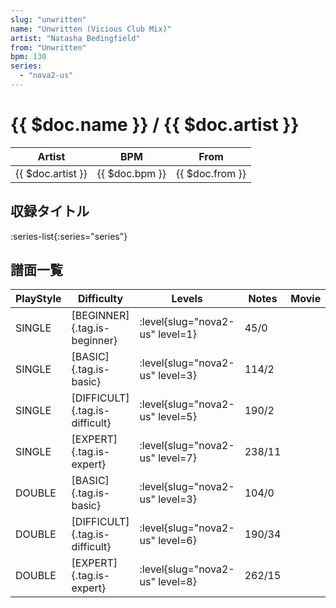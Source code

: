 ```yaml
---
slug: "unwritten"
name: "Unwritten (Vicious Club Mix)"
artist: "Natasha Bedingfield"
from: "Unwritten"
bpm: 130
series:
  - "nova2-us"
---
```


# {{ $doc.name }} / {{ $doc.artist }}

|Artist|BPM|From|
|------|---|----|
|{{ $doc.artist }}|{{ $doc.bpm }}|{{ $doc.from }}|

## 収録タイトル

:series-list{:series="series"}

## 譜面一覧

|PlayStyle|Difficulty|Levels|Notes|Movie|
|---------|----------|------|-----|-----|
|SINGLE|[BEGINNER]{.tag.is-beginner}|:level{slug="nova2-us" level=1}|45/0||
|SINGLE|[BASIC]{.tag.is-basic}|:level{slug="nova2-us" level=3}|114/2||
|SINGLE|[DIFFICULT]{.tag.is-difficult}|:level{slug="nova2-us" level=5}|190/2||
|SINGLE|[EXPERT]{.tag.is-expert}|:level{slug="nova2-us" level=7}|238/11||
|DOUBLE|[BASIC]{.tag.is-basic}|:level{slug="nova2-us" level=3}|104/0||
|DOUBLE|[DIFFICULT]{.tag.is-difficult}|:level{slug="nova2-us" level=6}|190/34||
|DOUBLE|[EXPERT]{.tag.is-expert}|:level{slug="nova2-us" level=8}|262/15||
